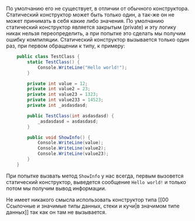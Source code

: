 По умолчанию его не существует, в отличии от обычного конструктора. Статический конструктор может быть только один, а так-же он не может принимать в себя какие либо значения.
По умолчанию статический конструктор является закрытым (private) и эту логику никак нельзя переопределить, а при попытке это сделать мы получим ошибку компиляции.
Статический конструктор вызывается только один раз, при первом обращении к типу, к примеру:

```csharp
    public class TestClass {
        static TestClass() {
			Console.WriteLine("Hello world!");
        }

        private int value = 12;
        private int value2 = 23;
        private int value23 = 1323;
        private int value233 = 14523;
        private int _asdasdasd;

        public TestClass(int asdasdasd) {
            _asdasdasd = asdasdasd;
        }

        public void ShowInfo() {
            Console.WriteLine(value);
            Console.WriteLine(value2);
            Console.WriteLine(value23);
        }
    }
```
При попытке вызвать метод `ShowInfo` у нас всегда, первым вызовется статический конструктор, выведется сообщение `Hello world!` и только потом мы получим вывод информации.

Не имеет никакого смысла использовать конструктор типа  [[00 Ссылочные и значимые типы данных, стеки и кучи|в значимом типе данных]] так как он там не вызывается.